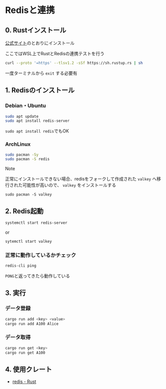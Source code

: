# Redisと連携

## 0. Rustインストール

[公式サイト](https://www.rust-lang.org/ja/tools/install)のとおりにインストール

ここではWSL上でRustとRedisの連携テストを行う

```sh
curl --proto '=https' --tlsv1.2 -sSf https://sh.rustup.rs | sh
```

一度ターミナルから `exit` する必要有

## 1. Redisのインストール

### Debian・Ubuntu

```sh
sudo apt update
sudo apt install redis-server
```

```sudo apt install redis```でもOK


### ArchLinux

```sh
sudo pacman -Sy
sudo pacman -S redis
```

> [!NOTE]
> 正常にインストールできない場合、redisをフォークして作成された `valkey` へ移行された可能性が高いので、 `valkey` をインストールする
>
> `sudo pacman -S valkey`


## 2. Redis起動

```sh
systemctl start redis-server
```

or

```sh
sytemctl start valkey
```

### 正常に動作しているかチェック

```sh
redis-cli ping
```
`PONG`と返ってきたら動作している

## 3. 実行

### データ登録

```sh
cargo run add <key> <value>
cargo run add A100 Alice
```

### データ取得

```sh
cargo run get <key>
cargo run get A100
```

## 4. 使用クレート

- [redis - Rust](https://docs.rs/redis/latest/redis/)

